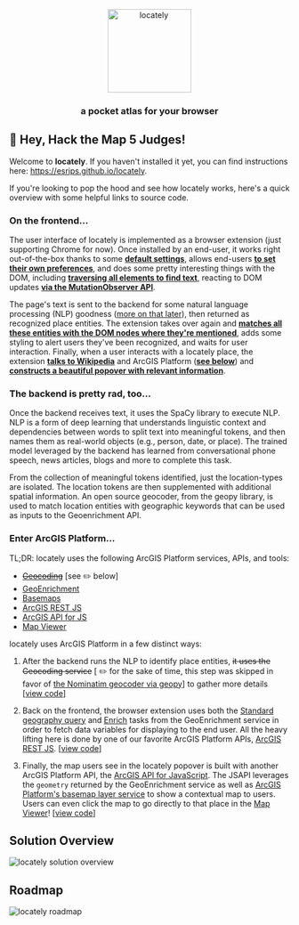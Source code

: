 <div align="center">
  <a href="#">
    <img height="150px" src="https://esrips.github.io/locately/logo.jpg" alt="locately" title="locately" />     <a/>
  <h3 align="center">a pocket atlas for your browser</h3>
</div>
 
## 👋 Hey, Hack the Map 5 Judges!

Welcome to **locately**. If you haven't installed it yet, you can find instructions here: https://esrips.github.io/locately.
  
If you're looking to pop the hood and see how locately works, here's a quick overview with some helpful links to source code.
  
### On the frontend...

The user interface of locately is implemented as a browser extension (just supporting Chrome for now). Once installed by an end-user, it works right out-of-the-box thanks to some [**default settings**](), allows end-users [**to set their own preferences**](), and does some pretty interesting things with the DOM, including [**traversing all elements to find text**](), reacting to DOM updates [**via the MutationObserver API**](). 
  
The page's text is sent to the backend for some natural language processing (NLP) goodness ([more on that later](#the-backend-is-pretty-rad-too)), then returned as recognized place entities. The extension takes over again and [**matches all these entities with the DOM nodes where they're mentioned**](), adds some styling to alert users they've been recognized, and waits for user interaction. Finally, when a user interacts with a locately place, the extension [**talks to Wikipedia**]() and ArcGIS Platform ([**see below**](#enter-arcgis-platform)) and [**constructs a beautiful popover with relevant information**]().

### The backend is pretty rad, too...

Once the backend receives text, it uses the SpaCy library to execute NLP. NLP is a form of deep learning that understands linguistic context and dependencies between words to split text into meaningful tokens, and then names them as real-world objects (e.g., person, date, or place). The trained model leveraged by the backend has learned from conversational phone speech, news articles, blogs and more to complete this task. 

From the collection of meaningful tokens identified, just the location-types are isolated. The location tokens are then supplemented with additional spatial information. An open source geocoder, from the geopy library, is used to match location entities with geographic keywords that can be used as inputs to the Geoenrichment API.
  
### Enter ArcGIS Platform...
  
TL;DR: locately uses the following ArcGIS Platform services, APIs, and tools: 
  
  - [~~Geocoding~~](https://developers.arcgis.com/documentation/mapping-apis-and-services/search/geocoding) [see ✏️ below]
  - [GeoEnrichment](https://developers.arcgis.com/documentation/mapping-apis-and-services/demographics/geoenrichment)
  - [Basemaps](https://developers.arcgis.com/documentation/mapping-apis-and-services/maps/basemap-layers)
  - [ArcGIS REST JS](https://developers.arcgis.com/arcgis-rest-js)
  - [ArcGIS API for JS](https://developers.arcgis.com/javascript/latest)
  - [Map Viewer](https://developers.arcgis.com/documentation/mapping-apis-and-services/tools/mapviewer)

locately uses ArcGIS Platform in a few distinct ways:
  
  1. After the backend runs the NLP to identify place entities, ~~it uses the Geocoding service~~ [ ✏️ for the sake of time, this step was skipped in favor of [the Nominatim geocoder via geopy](https://github.com/EsriPS/locately/blob/main/backend/locately_tools.pyt#L82)] to gather more details [[view code](https://github.com/EsriPS/locately/blob/main/backend/spacy_locate.py)]
  
  2. Back on the frontend, the browser extension uses both the [Standard geography query](https://developers.arcgis.com/rest/geoenrichment/api-reference/standard-geography-query.htm) and [Enrich](https://developers.arcgis.com/rest/geoenrichment/api-reference/enrich.htm) tasks from the GeoEnrichment service in order to fetch data variables for displaying to the end user. All the heavy lifting here is done by one of our favorite ArcGIS Platform APIs, [ArcGIS REST JS](https://developers.arcgis.com/arcgis-rest-js). [[view code](https://github.com/EsriPS/locately/blob/main/extension/source/ContentScript/api.js)]
  
  3. Finally, the map users see in the locately popover is built with another ArcGIS Platform API, the [ArcGIS API for JavaScript](https://developers.arcgis.com/javascript/latest). The JSAPI leverages the `geometry` returned by the GeoEnrichment service as well as [ArcGIS Platform's basemap layer service](https://developers.arcgis.com/documentation/mapping-apis-and-services/maps/basemap-layers) to show a contextual map to users. Users can even click the map to go directly to that place in the [Map Viewer](https://developers.arcgis.com/documentation/mapping-apis-and-services/tools/mapviewer)! [[view code](https://github.com/EsriPS/locately/blob/main/docs/map/index.html)]

## Solution Overview
  
![locately solution overview](https://esrips.github.io/locately/locately-overview.png)

## Roadmap
  
![locately roadmap](https://esrips.github.io/locately/locately-roadmap.png)


  
<!-- ## Core Team
  
You are more than welcome to reach out to the core team members listed below, but we highly recommend asking questions or proposing ideas within this repo (via [Issues](https://github.com/EsriPS/innersource-template/issues) or [Discussions](https://github.com/EsriPS/innersource-template/discussions)) so we can keep everything transparent and discoverable!

| Name | Contact |
| -----| ------- |
| Josh Peterson      | <a href="https://teams.microsoft.com/l/chat/0/0?users=jpeterson@esri.com"><img height="50px" src="https://oit.ua.edu/wp-content/uploads/2020/12/Microsoft_Teams_256x256.png"></img></a><a href="mailto:jpeterson@esri.com"><img height="50px" src="https://office365.delaware.gov/wp-content/uploads/sites/135/2019/06/Outlook_256x256-1.png"></img></a> |
| Gavin Rehkemper    | <a href="https://teams.microsoft.com/l/chat/0/0?users=grehkemper@esri.com"><img height="50px" src="https://oit.ua.edu/wp-content/uploads/2020/12/Microsoft_Teams_256x256.png"></img></a><a href="mailto:grehkemper@esri.com"><img height="50px" src="https://office365.delaware.gov/wp-content/uploads/sites/135/2019/06/Outlook_256x256-1.png"></img></a> |
  
Please see the [codeowners](CODEOWNERS) file for the appropriate contacts for each file in this project. -->
